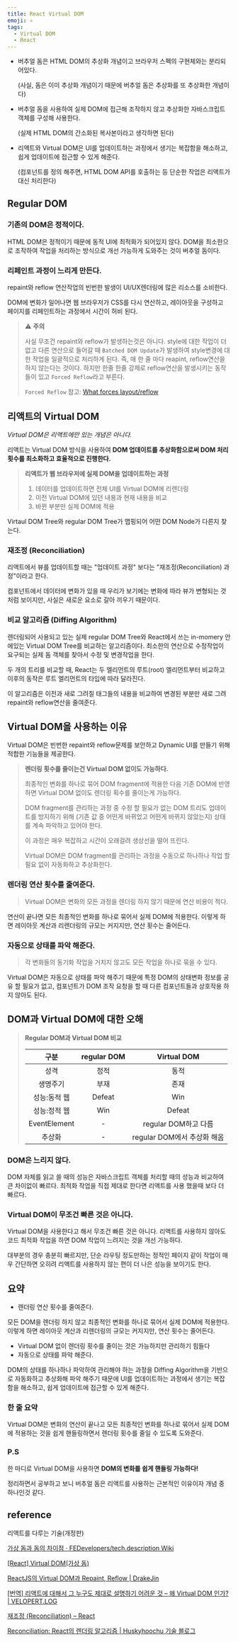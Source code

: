 ```yaml
---
title: React Virtual DOM
emoji: ⚛︎
tags:
  - Virtual DOM
  - React
---
```



- 버추얼 돔은 HTML DOM의 추상화 개념이고 브라우저 스펙의 구현체와는 분리되어있다.

  (사실, 돔은 이미 추상화 개념이기 때문에 버추얼 돔은 추상화를 또 추상화한 개념이다)

- 버추얼 돔을 사용하여 실제 DOM에 접근해 조작하지 않고 추상화한 자바스크립트 객체를 구성해 사용한다.

  (실제 HTML DOM의 간소화된 복사본이라고 생각하면 된다)

- 리액트와 Virtual DOM은 UI를 업데이트하는 과정에서 생기는 복잡함을 해소하고, 쉽게 업데이트에 접근할 수 있게 해준다.

  (컴포넌트를 정의 해주면, HTML DOM API를 호출하는 등 단순한 작업은 리액트가 대신 처리한다)





## Regular DOM

### 기존의 DOM은 정적이다.

HTML DOM은 정적이기 때문에 동적 UI에 최적화가 되어있지 않다. DOM을 최소한으로 조작하여 작업을 처리하는 방식으로 개선 가능하게 도와주는 것이 버추얼 돔이다.



### 리페인트 과정이 느리게 만든다.

repaint와 reflow 연산작업의 빈번한 발생이 UI/UX렌더링에 많은 리소스를 소비한다.

DOM에 변화가 일어나면 웹 브라우저가 CSS를 다시 연산하고, 레이아웃을 구성하고 페이지를 리페인트하는 과정에서 시간이 허비 된다. 

> ⚠️ **주의** 
>
> 사실 무조건 repaint와 reflow가 발생하는것은 아니다. style에 대한 작업이 더 없고 다른 연산으로 들어갈 때 `Batched DOM Update`가 발생하여 style변경에 대한 작업을 일괄적으로 처리하게 된다. 즉, 매 한 줄 마다 reapint, reflow연산을 하지 않는다는 것이다. 하지만 한줄 한줄 강제로 reflow연산을 발생시키는 동작들이 있고 `Forced Reflow`라고 부른다.
>
> `Forced Reflow` 참고: [What forces layout/reflow](https://gist.github.com/paulirish/5d52fb081b3570c81e3a)





## 리액트의 Virtual DOM

*Virtual DOM은 리액트에만 있는 개념은 아니다.*

리액트는 Virtual DOM 방식을 사용하여 **DOM 업데이트를 추상화함으로써 DOM 처리 횟수를 최소화하고 효율적으로 진행한다.**

> **리액트가 웹 브라우저에 실제 DOM을 업데이트하는 과정**
>
> 1. 데이터를 업데이트하면 전체 UI를 Virtual DOM에 리렌더링
> 2. 이전 Virtual DOM에 있던 내용과 현재 내용을 비교
> 3. 바뀐 부분만 실제 DOM에 적용

Virtaul DOM Tree와 regular DOM Tree가 맵핑되어 어떤 DOM Node가 다른지 찾는다.



### 재조정 (Reconciliation)

리액트에서 뷰를 업데이트할 때는 "업데이트 과정" 보다는 "재조정(Reconciliation) 과정"이라고 한다.

컴포넌트에서 데이터에 변화가 있을 때 우리가 보기에는 변화에 따라 뷰가 변형되는 것처럼 보이지만, 사실은 새로운 요소로 갈아 끼우기 때문이다.



### 비교 알고리즘 (Diffing Algorithm)

렌더링되어 사용되고 있는 실제 regular DOM Tree와 React에서 쓰는 in-momery 안에있는 Virtual DOM Tree를 비교하는 알고리즘이다. 최소한의 연산으로 수정작업이 요구되는 실제 돔 객체를 찾아서 수정 및 변경작업을 한다.

두 개의 트리를 비교할 때, React는 두 엘리먼트의 루트(root) 엘리먼트부터 비교하고 이후의 동작은 루트 엘리먼트의 타입에 따라 달라진다.

이 알고리즘은 이전과 새로 그려질 태그들의 내용을 비교하여 변경된 부분만 새로 그려 repaint와 reflow연산을 줄여준다.





## Virtual DOM을 사용하는 이유

Virtual DOM은 빈번한 repaint와 reflow문제를 보안하고 Dynamic UI를 만들기 위해 적합한 기능들을 제공한다. 

> **렌더링 횟수를 줄이는건 Virtual DOM 없이도 가능하다.**
>
> 최종적인 변화를 하나로 묶어 DOM fragment에 적용한 다음 기존 DOM에 반영하면 Virtual DOM 없이도 렌더링 획수를 줄이는게 가능하다.
>
> DOM fragment를 관리하는 과정 중 수정 할 필요가 없는 DOM 트리도 업데이트를 방지하기 위해 (기존 값 중 어떤게 바뀌었고 어떤게 바뀌지 않았는지) 상태를 계속 파악하고 있어야 한다. 
>
> 이 과정은 매우 복잡하고 시간이 오래걸려 생상선을 떨어 뜨린다.
>
> Virtual DOM은 DOM fragment를 관리하는 과정을 수동으로 하나하나 작업 할 필요 없이 자동화하고 추상화한다.



### 렌더링 연산 횟수를 줄여준다.

> Virtual DOM은 변화의 모든 과정을 렌더링 하지 않기 때문에 연산 비용이 적다.

연산이 끝나면 모든 최종적인 변화를 하나로 묶어서 실제 DOM에 적용한다. 이렇게 하면 레이아웃 계산과 리렌더링의 규모는 커지지만, 연산 횟수는 줄어든다.



### 자동으로 상태를 파악 해준다.

> 각 변화들의 동기화 작업을 거치지 않고도 모든 작업을 하나로 묶을 수 있다.

Virtual DOM은 자동으로 상태를 파악 해주기 때문에 특정 DOM의 상태변화 정보를 공유 할 필요가 없고, 컴포넌트가 DOM 조작 요청을 할 때 다른 컴포넌트들과 상호작용 하지 않아도 된다.





## DOM과 Virtual DOM에 대한 오해

> **Regular DOM과 Virtual DOM 비교**
>
> |     구분     | regular DOM |         Virtual DOM         |
> | :----------: | :---------: | :-------------------------: |
> |     성격     |    정적     |            동적             |
> |   생명주기   |    부재     |            존재             |
> | 성능:동적 웹 |   Defeat    |             Win             |
> | 성능:정적 웹 |     Win     |           Defeat            |
> | EventElement |      -      |    regular DOM하고 다름     |
> |    추상화    |      -      | regular DOM에서 추상화 해옴 |



### DOM은 느리지 않다.

DOM 자체를 읽고 쓸 때의 성능은 자바스크립트 객체를 처리할 때의 성능과 비교하여 큰 차이없이 빠르다. 최적화 작업을 직접 제대로 한다면 리액트를 사용 했을때 보다 더 빠르다.



### Virtual DOM이 무조건 빠른 것은 아니다.

Virtual DOM을 사용한다고 해서 무조건 빠른 것은 아니다. 리액트를 사용하지 않아도 코드 최적화 작업을 하면 DOM 작업이 느려지는 것을 개선 가능하다.

대부분의 경우 충분히 빠르지만, 단순 라우팅 정도만하는 정적인 페이지 같이 작업이 매우 간단하면 오히려 리액트를 사용하지 않는 편이 더 나은 성능을 보이기도 한다.





## 요약

- 렌더링 연산 횟수를 줄여준다.

모든 DOM을 렌더링 하지 않고 최종적인 변화를 하나로 묶어서 실제 DOM에 적용한다. 이렇게 하면 레이아웃 계산과 리렌더링의 규모는 커지지만, 연산 횟수는 줄어든다.

- Virtual DOM 없이 렌더링 횟수를 줄이는 것은 가능하지만 관리하기 힘들다
- 자동으로 상태를 파악 해준다.

DOM의 상태를 하나하나 파악하여 관리해야 하는 과정을 Diffing Algorithm을 기반으로 자동화하고 추상화해 파악 해주기 때문에 UI를 업데이트하는 과정에서 생기는 복잡함을 해소하고, 쉽게 업데이트에 접근할 수 있게 해준다.



### 한 줄 요약

Virtual DOM은 변화의 연산이 끝나고 모든 최종적인 변화를 하나로 묶어서 실제 DOM에 적용하는 것을 쉽게 핸들링하면서 렌더링 횟수를 줄일 수 있도록 도와준다.



### P.S

한 마디로 Virtual DOM을 사용하면 **DOM의 변화를 쉽게 핸들링 가능하다!**

정리하면서 공부하고 보니 버추얼 돔은 리액트를 사용하는 근본적인 이유이자 개념 중 하나인것 같다.





## reference

리액트를 다루는 기술(개정판)

[가상 돔과 돔의 차이점 · FEDevelopers/tech.description Wiki](https://github.com/FEDevelopers/tech.description/wiki/가상-돔과-돔의-차이점)

[[React] Virtual DOM(가상 돔)](https://pgg-dev.tistory.com/14)

[ReactJS의 Virtual DOM과 Repaint, Reflow | DrakeJin](http://blog.drakejin.me/React-VirtualDOM-And-Repaint-Reflow/)

[[번역] 리액트에 대해서 그 누구도 제대로 설명하기 어려운 것 – 왜 Virtual DOM 인가? | VELOPERT.LOG](https://velopert.com/3236)

[재조정 (Reconciliation) – React](https://ko.reactjs.org/docs/reconciliation.html)

[Reconciliation: React의 렌더링 알고리즘 | Huskyhoochu 기술 블로그](https://www.huskyhoochu.com/virtual-dom/)

